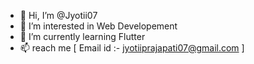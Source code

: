 - 👋 Hi, I’m @Jyotii07
- 👀 I’m interested in Web Developement
- 🌱 I’m currently learning Flutter 
- 📫 reach me [ Email id :- jyotiiprajapati07@gmail.com ]


<!---
Jyotii07/Jyotii07 is a ✨ special ✨ repository because its `README.md` (this file) appears on your GitHub profile.
You can click the Preview link to take a look at your changes.
--->
